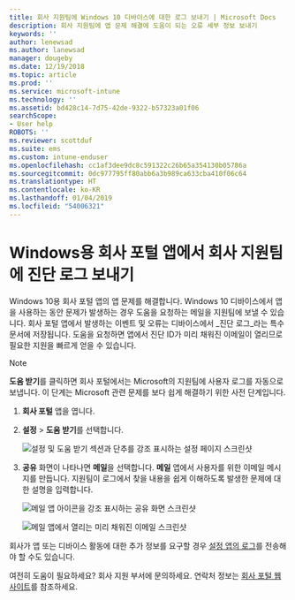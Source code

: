 ```yaml
---
title: 회사 지원팀에 Windows 10 디바이스에 대한 로그 보내기 | Microsoft Docs
description: 회사 지원팀에 앱 문제 해결에 도움이 되는 오류 세부 정보 보내기
keywords: ''
author: lenewsad
ms.author: lanewsad
manager: dougeby
ms.date: 12/19/2018
ms.topic: article
ms.prod: ''
ms.service: microsoft-intune
ms.technology: ''
ms.assetid: bd428c14-7d75-42de-9322-b57323a01f06
searchScope:
- User help
ROBOTS: ''
ms.reviewer: scottduf
ms.suite: ems
ms.custom: intune-enduser
ms.openlocfilehash: cc1af3dee9dc8c591322c26b65a354130b05786a
ms.sourcegitcommit: 0dc977795ff80abb6a3b989ca633cba410f06c64
ms.translationtype: HT
ms.contentlocale: ko-KR
ms.lasthandoff: 01/04/2019
ms.locfileid: "54006321"
---
```

# <a name="send-diagnostic-logs-to-your-company-support-from-company-portal-for-windows"></a>Windows용 회사 포털 앱에서 회사 지원팀에 진단 로그 보내기

Windows 10용 회사 포털 앱의 앱 문제를 해결합니다. Windows 10 디바이스에서 앱을 사용하는 동안 문제가 발생하는 경우 도움을 요청하는 메일을 지원팀에 보낼 수 있습니다. 회사 포털 앱에서 발생하는 이벤트 및 오류는 디바이스에서 _진단 로그_라는 특수 문서에 저장됩니다. 도움을 요청하면 앱에서 진단 ID가 미리 채워진 이메일이 열리므로 필요한 지원을 빠르게 얻을 수 있습니다.

> [!Note]       
> **도움 받기**를 클릭하면 회사 포털에서는 Microsoft의 지원팀에 사용자 로그를 자동으로 보냅니다. 이 단계는 Microsoft 관련 문제를 보다 쉽게 해결하기 위한 사전 단계입니다.  

1. **회사 포털** 앱을 엽니다.
2. **설정** > **도움 받기**를 선택합니다.  

   ![설정 및 도움 받기 섹션과 단추를 강조 표시하는 설정 페이지 스크린샷](./media/1811_Get_Help_Windows_Cpapp.png)    

3. **공유** 화면이 나타나면 **메일**을 선택합니다. **메일** 앱에서 사용자를 위한 이메일 메시지를 만듭니다. 지원팀이 로그에서 찾을 내용을 쉽게 이해하도록 발생한 문제에 대한 설명을 입력합니다.

   ![메일 앱 아이콘을 강조 표시하는 공유 화면 스크린샷](./media/1811_Mail_Logs_Windows_CPapp.png)  


   ![메일 앱에서 열리는 미리 채워진 이메일 스크린샷](./media/1811_Get_Help_Email_Windows_CPapp.png)  

회사가 앱 또는 디바이스 활동에 대한 추가 정보를 요구할 경우 [설정 앱의 로그](send-logs-to-your-it-admin-settings-windows.md)를 전송해야 할 수도 있습니다.  

여전히 도움이 필요하세요? 회사 지원 부서에 문의하세요. 연락처 정보는 [회사 포털 웹 사이트](https://go.microsoft.com/fwlink/?linkid=2010980)를 참조하세요.  
